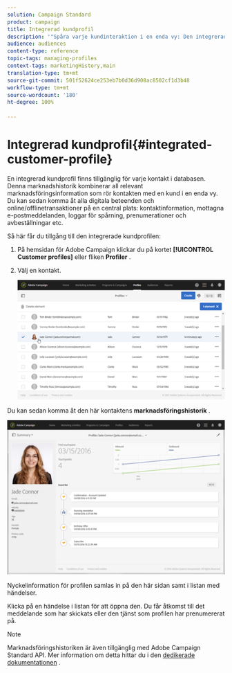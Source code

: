 ```yaml
---
solution: Campaign Standard
product: campaign
title: Integrerad kundprofil
description: '"Spåra varje kundinteraktion i en enda vy: Den integrerade kundprofilen i Adobe Campaign uppdateras under hela kundens livscykel."'
audience: audiences
content-type: reference
topic-tags: managing-profiles
context-tags: marketingHistory,main
translation-type: tm+mt
source-git-commit: 501f52624ce253eb7b0d36d908ac8502cf1d3b48
workflow-type: tm+mt
source-wordcount: '180'
ht-degree: 100%

---
```



# Integrerad kundprofil{#integrated-customer-profile}

En integrerad kundprofil finns tillgänglig för varje kontakt i databasen. Denna marknadshistorik kombinerar all relevant marknadsföringsinformation som rör kontakten med en kund i en enda vy. Du kan sedan komma åt alla digitala beteenden och online/offlinetransaktioner på en central plats: kontaktinformation, mottagna e-postmeddelanden, loggar för spårning, prenumerationer och avbeställningar etc.

Så här får du tillgång till den integrerade kundprofilen:

1. På hemsidan för Adobe Campaign klickar du på kortet **[!UICONTROL Customer profiles]** eller fliken **Profiler** .
1. Välj en kontakt.

   ![](assets/mkt_hist_access.png)

Du kan sedan komma åt den här kontaktens **marknadsföringshistorik** .

![](assets/mkt_hist_view.png)

Nyckelinformation för profilen samlas in på den här sidan samt i listan med händelser.

Klicka på en händelse i listan för att öppna den. Du får åtkomst till det meddelande som har skickats eller den tjänst som profilen har prenumererat på.

>[!NOTE]
>
>Marknadsföringshistoriken är även tillgänglig med Adobe Campaign Standard API. Mer information om detta hittar du i den [dedikerade dokumentationen](../../api/using/interacting-with-marketing-history.md) .

